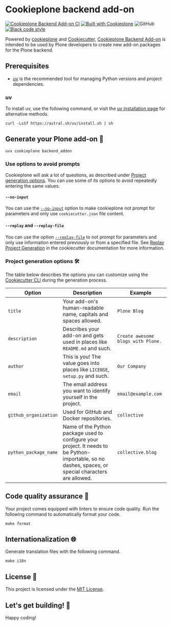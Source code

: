 # Cookieplone backend add-on

[![Cookieplone Backend Add-on CI](https://github.com/plone/cookieplone-templates/actions/workflows/backend_addon.yml/badge.svg)](https://github.com/plone/cookieplone-templates/actions/workflows/backend_addon.yml)
[![Built with Cookieplone](https://img.shields.io/badge/built%20with-Cookiecutter-ff69b4.svg?logo=cookiecutter)](https://github.com/plone/cookieplone-templates/)
![GitHub](https://img.shields.io/github/license/plone/cookieplone-templates)
[![Black code style](https://img.shields.io/badge/code%20style-black-000000.svg)](https://github.com/ambv/black)

Powered by [cookieplone](https://github.com/plone/cookieplone) and [Cookiecutter](https://github.com/cookiecutter/cookiecutter), [Cookieplone Backend Add-on](https://github.com/plone/cookieplone-templates/backend_addon) is intended to be used by Plone developers to create new add-on packages for the Plone backend.


## Prerequisites

-   [uv](https://docs.astral.sh/uv/) is the recommended tool for managing Python versions and project dependencies.


### uv

To install uv, use the following command, or visit the [uv installation page](https://docs.astral.sh/uv/getting-started/installation/) for alternative methods.

```shell
curl -LsSf https://astral.sh/uv/install.sh | sh
```


## Generate your Plone add-on 🎉

```shell
uvx cookieplone backend_addon
```


### Use options to avoid prompts

Cookieplone will ask a lot of questions, as described under [Project generation options](#project-generation-options).
You can use some of its options to avoid repeatedly entering the same values.


#### `--no-input`

You can use the [`--no-input`](https://cookiecutter.readthedocs.io/en/latest/cli_options.html#cmdoption-cookiecutter-no-input) option to make cookieplone not prompt for parameters and only use `cookiecutter.json` file content.


#### `--replay` and `--replay-file`

You can use the option [`--replay-file`](https://cookiecutter.readthedocs.io/en/latest/cli_options.html#cmdoption-cookiecutter-replay-file) to not prompt for parameters and only use information entered previously or from a specified file.
See [Replay Project Generation](https://cookiecutter.readthedocs.io/en/latest/advanced/replay.html) in the cookiecutter documentation for more information.


### Project generation options 🛠️

The table below describes the options you can customize using the [Cookiecutter CLI](https://github.com/cookiecutter/cookiecutter) during the generation process.

| Option                | Description                                                                                                                                           | Example                            |
|-----------------------|-------------------------------------------------------------------------------------------------------------------------------------------------------|------------------------------------|
| `title`               | Your add-on's human-readable name, capitals and spaces allowed.                                                                                       | `Plone Blog`                       |
| `description`         | Describes your add-on and gets used in places like `README.md` and such.                                                                              | `Create awesome blogs with Plone.` |
| `author`              | This is you! The value goes into places like `LICENSE`, `setup.py` and such.                                                                          | `Our Company`                      |
| `email`               | The email address you want to identify yourself in the project.                                                                                       | `email@example.com`                |
| `github_organization` | Used for GitHub and Docker repositories.                                                                                                              | `collective`                       |
| `python_package_name` | Name of the Python package used to configure your project. It needs to be Python-importable, so no dashes, spaces, or special characters are allowed. | `collective.blog`                  |


## Code quality assurance 🧐

Your project comes equipped with linters to ensure code quality.
Run the following command to automatically format your code.

```shell
make format
```


## Internationalization 🌐

Generate translation files with the following command.

```shell
make i18n
```


## License 📜

This project is licensed under the [MIT License](/LICENSE).


## Let's get building! 🚀

Happy coding!
